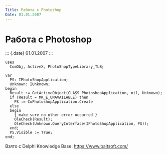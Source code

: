 ```yaml
---
Title: Работа с Photoshop
Date: 01.01.2007
---
```



Работа с Photoshop
==================

::: {.date}
01.01.2007
:::

     
    uses
      ComObj, ActiveX, PhotoShopTypeLibrary_TLB;
     
    var
      PS: IPhotoShopApplication;
      Unknown: IUnknown;
    begin
      Result := GetActiveObject(CLASS_PhotoshopApplication, nil, Unknown);
      if (Result = MK_E_UNAVAILABLE) then
        PS := CoPhotoshopApplication.Create
      else
      begin
        { make sure no other error occurred }
        OleCheck(Result);
        OleCheck(Unknown.QueryInterface(IPhotoShopApplication, PS));
      end;
      PS.Visible := True;
    end;

Взято с Delphi Knowledge Base: <https://www.baltsoft.com/>
